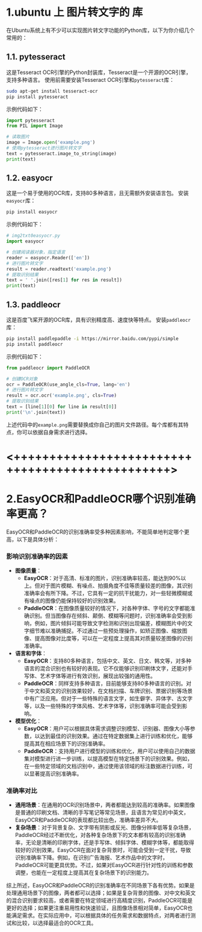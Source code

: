 # 1.ubuntu 上 图片转文字的 库

在Ubuntu系统上有不少可以实现图片转文字功能的Python库，以下为你介绍几个常用的：

## 1.1. pytesseract
这是Tesseract OCR引擎的Python封装库，Tesseract是一个开源的OCR引擎，支持多种语言。
使用前需要安装Tesseract OCR引擎和`pytesseract`库：
```bash
sudo apt-get install tesseract-ocr
pip install pytesseract
```
示例代码如下：
```python
import pytesseract
from PIL import Image

# 读取图片
image = Image.open('example.png')
# 使用pytesseract进行图片转文字
text = pytesseract.image_to_string(image)
print(text)
```

##  1.2. easyocr
这是一个易于使用的OCR库，支持80多种语言，且无需额外安装语言包。
安装`easyocr`库：
```bash
pip install easyocr
```
示例代码如下：
```python
# img2txt0easyocr.py
import easyocr

# 创建阅读器对象，指定语言
reader = easyocr.Reader(['en'])
# 进行图片转文字
result = reader.readtext('example.png')
# 提取识别结果
text = ' '.join([res[1] for res in result])
print(text)
```

## 1.3. paddleocr
这是百度飞桨开源的OCR库，具有识别精度高、速度快等特点。
安装`paddleocr`库：
```bash
pip install paddlepaddle -i https://mirror.baidu.com/pypi/simple
pip install paddleocr
```
示例代码如下：
```python
from paddleocr import PaddleOCR

# 创建OCR对象
ocr = PaddleOCR(use_angle_cls=True, lang='en')
# 进行图片转文字
result = ocr.ocr('example.png', cls=True)
# 提取识别结果
text = [line[1][0] for line in result[0]]
print('\n'.join(text))
```

上述代码中的`example.png`需要替换成你自己的图片文件路径。每个库都有其特点，你可以依据自身需求进行选择。 

<++++++++++++++++++++++++++++++++++++++++++++++++>
==================================================
# 2.EasyOCR和PaddleOCR哪个识别准确率更高？

EasyOCR和PaddleOCR的识别准确率受多种因素影响，不能简单地判定哪个更高，以下是具体分析：

### 影响识别准确率的因素
- **图像质量**：
    - **EasyOCR**：对于高清、标准的图片，识别准确率较高，能达到90%以上。但对于图片模糊、有噪点、拍摄角度不佳等质量较差的图像，其识别准确率会有所下降。不过，它具有一定的抗干扰能力，对一些轻微模糊或有噪点的图像仍能保持较好的识别效果。
    - **PaddleOCR**：在图像质量较好的情况下，对各种字体、字号的文字都能准确识别。但当图像存在倾斜、颠倒、模糊等问题时，识别准确率会受到影响，例如，图片倾斜可能导致文字检测和识别出现偏差，模糊图片中的文字细节难以准确捕捉。不过通过一些预处理操作，如矫正图像、缩放图像、提高图像对比度等，可以在一定程度上提高其对质量较差图像的识别准确率。
- **语言和字体**：
    - **EasyOCR**：支持80多种语言，包括中文、英文、日文、韩文等，对多种语言的混合识别也有较好的表现。它不仅能够识别印刷体文字，还能对手写体、艺术字体等进行有效识别，展现出较强的通用性。
    - **PaddleOCR**：同样支持多种语言，目前能够支持80多种语言的识别。对于中文和英文的识别效果较好，在文档扫描、车牌识别、票据识别等场景中有广泛应用。但对于一些特殊的语言文字，如生僻字、异体字、古文字等，以及一些特殊的字体风格、艺术字体等，识别准确率可能会受到影响。
- **模型优化**：
    - **EasyOCR**：用户可以根据具体需求调整识别模型、识别器、图像大小等参数，以达到最佳的识别效果。通过在特定数据集上进行训练和优化，能够提高其在相应场景下的识别准确率。
    - **PaddleOCR**：支持用户进行模型的训练和优化，用户可以使用自己的数据集对模型进行进一步训练，以提高模型在特定场景下的识别效果。例如，在一些特定领域的文档识别中，通过使用该领域的标注数据进行训练，可以显著提高识别准确率。

### 准确率对比
- **通用场景**：在通用的OCR识别场景中，两者都能达到较高的准确率。如果图像是普通的印刷文档、清晰的手写笔记等常见场景，且语言为常见的中英文，EasyOCR和PaddleOCR的表现都比较出色，准确率差异不大。
- **复杂场景**：对于背景复杂、文字带有阴影或反光、图像分辨率低等复杂场景，PaddleOCR经过不断优化，对各种复杂场景下的文本都有较高的识别准确率，无论是清晰的印刷字体，还是手写体、倾斜字体、模糊字体等，都能取得较好的识别效果。EasyOCR在面对复杂背景时，可能会受到一定干扰，导致识别准确率下降。例如，在识别广告海报、艺术作品中的文字时，PaddleOCR可能更具优势。不过，如果对EasyOCR进行针对性的训练和参数调整，也能在一定程度上提高其在复杂场景下的识别能力。

综上所述，EasyOCR和PaddleOCR的识别准确率在不同场景下各有优势。如果是处理通用场景下的图像，两者都可以选择；如果是复杂背景的图像、对中文和英文的混合识别要求较高，或者需要在特定领域进行高精度识别，PaddleOCR可能是更好的选择；如果更注重易用性和快速验证，且图像场景相对简单，EasyOCR也能满足需求。在实际应用中，可以根据具体的任务需求和数据特点，对两者进行测试和比较，以选择最适合的OCR工具。

